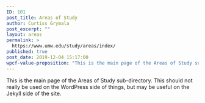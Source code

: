 ```yaml
---
ID: 101
post_title: Areas of Study
author: Curtiss Grymala
post_excerpt: ""
layout: areas
permalink: >
  https://www.umw.edu/study/areas/index/
published: true
post_date: 2019-12-04 15:17:00
wpcf-value-proposition: "This is the main page of the Areas of Study sub-directory"
---
```


This is the main page of the Areas of Study sub-directory. This should not really be used on the WordPress side of things, but may be useful on the Jekyll side of the site.
